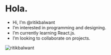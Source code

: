 <h1> Hola. </h1>

-  Hi, I’m @ritikbalwant
-  I’m interested in programming and designing.
-  I’m currently learning React.js.
-  I’m looking to collaborate on projects.

<!---
ritikbalwant/ritikbalwant is a ✨ special ✨ repository because its `README.md` (this file) appears on your GitHub profile.
You can click the Preview link to take a look at your changes.
--->




<p><img align="center" src="https://github-readme-streak-stats.herokuapp.com/?user=ritikbalwant&" alt="ritikbalwant" /></p>
